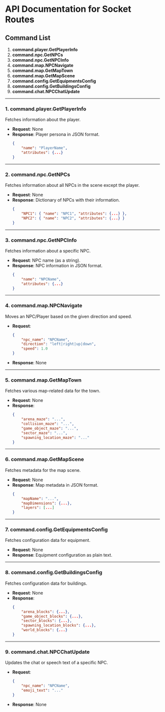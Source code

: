 # **API Documentation for Socket Routes**

## **Command List**
1. **command.player.GetPlayerInfo**
2. **command.npc.GetNPCs**
3. **command.npc.GetNPCInfo**
4. **command.map.NPCNavigate**
5. **command.map.GetMapTown**
6. **command.map.GetMapScene**
7. **command.config.GetEquipmentsConfig**
8. **command.config.GetBuildingsConfig**
9. **command.chat.NPCChatUpdate**

---

### **1. command.player.GetPlayerInfo**
Fetches information about the player.

- **Request**: None
- **Response**: Player persona in JSON format.
  ```json
  {
      "name": "PlayerName",
      "attributes": {...}
  }
  ```

---

### **2. command.npc.GetNPCs**
Fetches information about all NPCs in the scene except the player.

- **Request**: None
- **Response**: Dictionary of NPCs with their information.
  ```json
  {
      "NPC1": { "name": "NPC1", "attributes": {...} },
      "NPC2": { "name": "NPC2", "attributes": {...} }
  }
  ```

---

### **3. command.npc.GetNPCInfo**
Fetches information about a specific NPC.

- **Request**: NPC name (as a string).
- **Response**: NPC information in JSON format.
  ```json
  {
      "name": "NPCName",
      "attributes": {...}
  }
  ```

---

### **4. command.map.NPCNavigate**
Moves an NPC/Player based on the given direction and speed.

- **Request**:
  ```json
  {
      "npc_name": "NPCName",
      "direction": "left|right|up|down",
      "speed": 1.0
  }
  ```
- **Response**: None

---

### **5. command.map.GetMapTown**
Fetches various map-related data for the town.

- **Request**: None
- **Response**:
  ```json
  {
      "arena_maze": "...",
      "collision_maze": "...",
      "game_object_maze": "...",
      "sector_maze": "...",
      "spawning_location_maze": "..."
  }
  ```

---

### **6. command.map.GetMapScene**
Fetches metadata for the map scene.

- **Request**: None
- **Response**: Map metadata in JSON format.
  ```json
  {
      "mapName": "...",
      "mapDimensions": {...},
      "layers": [...]
  }
  ```

---

### **7. command.config.GetEquipmentsConfig**
Fetches configuration data for equipment.

- **Request**: None
- **Response**: Equipment configuration as plain text.

---

### **8. command.config.GetBuildingsConfig**
Fetches configuration data for buildings.

- **Request**: None
- **Response**:
  ```json
  {
      "arena_blocks": {...},
      "game_object_blocks": {...},
      "sector_blocks": {...},
      "spawning_location_blocks": {...},
      "world_blocks": {...}
  }
  ```

---

### **9. command.chat.NPCChatUpdate**
Updates the chat or speech text of a specific NPC.

- **Request**:
  ```json
  {
      "npc_name": "NPCName",
      "emoji_text": "..."
  }
  ```
- **Response**: None
